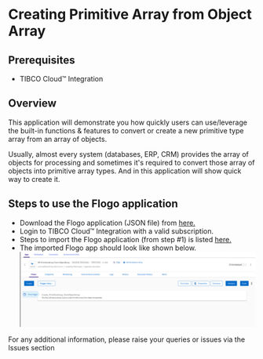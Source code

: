#  Creating Primitive Array from Object Array

## Prerequisites
- TIBCO Cloud™ Integration

## Overview
This application will demonstrate you how quickly users can use/leverage the built-in functions & features to convert or create a new primitive type array from an array of objects. 

Usually, almost every system (databases, ERP, CRM) provides the array of objects for processing and sometimes it's required to convert those array of objects into primitive array types. And in this application will show quick way to create it. 

## Steps to use the Flogo application
- Download the Flogo application (JSON file) from [here.](https://github.com/TIBCOSoftware/tci-flogo/blob/master/samples/marketplace/Array-Operations/PrimitiveArray_from_ObjectArray/MP-PrimitiveArray-From-ObjectArray.json) 
- Login to TIBCO Cloud™ Integration with a valid subscription.
- Steps to import the Flogo application (from step #1) is listed [here.](https://github.com/TIBCOSoftware/tci-flogo/blob/master/samples/app-dev/readme.md)
- The imported Flogo app should look like shown below.![primitive-array](../../../app-dev/import-screenshots/MP-PrimitiveArray-From-ObjectArray.png)


For any additional information, please raise your queries or issues via the Issues section
